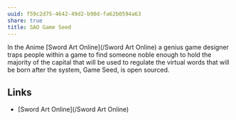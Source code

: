 ```yaml
---
uuid: f59c2d75-4642-49d2-b90d-fa62b0594a63
share: true
title: SAO Game Seed
---
```

In the Anime [Sword Art Online](/Sword Art Online) a genius game designer traps people within a game to find someone noble enough to hold the majority of the capital that will be used to regulate the virtual words that will be born after the system, Game Seed, is open sourced.

## Links

* [Sword Art Online](/Sword Art Online)